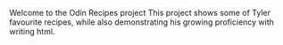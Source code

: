 Welcome to the Odin Recipes project
This project shows some of Tyler favourite recipes, while also demonstrating his growing proficiency with writing html.
